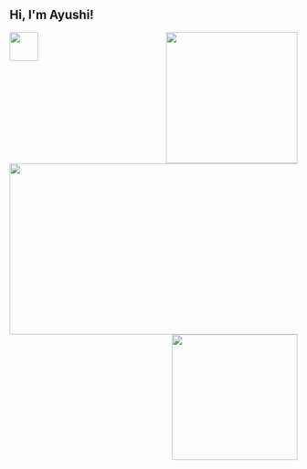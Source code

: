 <h2> Hi, I'm Ayushi! </h2>
<img src="https://media.giphy.com/media/mGcNjsfWAjY5AEZNw6/giphy.gif" width="50">

<img align='right' src="https://media.giphy.com/media/ieyl9zmCjO4b4t6qoY/giphy.gif" width="230">
<p align="center">
<img src="https://media.giphy.com/media/L1R1tvI9svkIWwpVYr/giphy.gif" height="300" width="600">

<img align='right' src="https://media.giphy.com/media/RkX2zcpO79EAf82ESl/giphy.gif" width="220">
